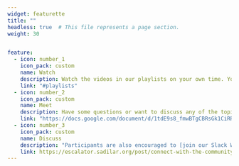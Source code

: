 ```yaml
---
widget: featurette
title: ""
headless: true  # This file represents a page section.
weight: 30


feature:
  - icon: number_1
    icon_pack: custom
    name: Watch
    description: Watch the videos in our playlists on your own time. You can select the topics that you are less familiar with. No need to work through everything. These resources should equip you with foundational knowledge about the topics at hand. Use your newly found knowledge to search for related information if you want to learn more.
    link: "#playlists"
  - icon: number_2
    icon_pack: custom
    name: Meet
    description: Have some questions or want to discuss any of the topics? Sign up for an informal virtual meeting simply by adding your name to our [open meetup document](https://docs.google.com/document/d/1tdE9s8_fmwBTgCBRsGk1CiRR0YBymhX_adX9inPDu9I/edit?usp=sharing). Connection details will be shared on the document and via <a href="https://escalator.sadilar.org/post/connect-with-the-community/">our Slack workspace</a> an hour before the meetups. 
    link: "https://docs.google.com/document/d/1tdE9s8_fmwBTgCBRsGk1CiRR0YBymhX_adX9inPDu9I/edit?usp=sharing"
  - icon: number_3
    icon_pack: custom
    name: Discuss
    description: "Participants are also encouraged to [join our Slack Workspace](https://escalator.sadilar.org/post/connect-with-the-community/) to get to know the community and gain exposure to conversations about digital and computational research in the humanities and social sciences. Questions and discussions related to the video content from our Explorer's Playlists can be asked on the #dci-explorer-track Slack channel specifically."
    link: https://escalator.sadilar.org/post/connect-with-the-community/
---
```



